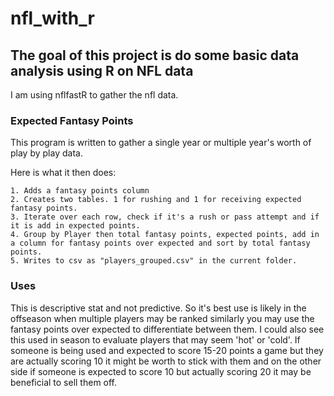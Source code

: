 # nfl_with_r

## The goal of this project is do some basic data analysis using R on NFL data

I am using nflfastR to gather the nfl data.

### Expected Fantasy Points

This program is written to gather a single year or multiple year's worth of play by play data.

Here is what it then does:

    1. Adds a fantasy points column
    2. Creates two tables. 1 for rushing and 1 for receiving expected fantasy points. 
    3. Iterate over each row, check if it's a rush or pass attempt and if it is add in expected points.
    4. Group by Player then total fantasy points, expected points, add in a column for fantasy points over expected and sort by total fantasy points.
    5. Writes to csv as "players_grouped.csv" in the current folder.

### Uses

This is descriptive stat and not predictive. So it's best use is likely in the offseason when multiple players may be ranked similarly you may use the fantasy points over expected to differentiate between them. I could also see this used in season to evaluate players that may seem 'hot' or 'cold'. If someone is being used and expected to score 15-20 points a game but they are actually scoring 10 it might be worth to stick with them and on the other side if someone is expected to score 10 but actually scoring 20 it may be beneficial to sell them off. 